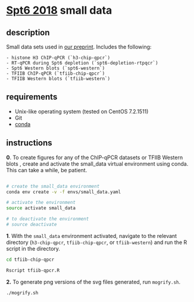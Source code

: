 
# [Spt6 2018](https://doi.org/10.1101/347575) small data

## description

Small data sets used in [our preprint](https://doi.org/10.1101/347575). Includes the following:

    - histone H3 ChIP-qPCR (`h3-chip-qpcr`)
    - RT-qPCR during Spt6 depletion (`spt6-depletion-rtpqcr`)
    - Spt6 Western blots (`spt6-western`)
    - TFIIB ChIP-qPCR (`tfiib-chip-qpcr`)
    - TFIIB Western blots (`tfiib-western`)

## requirements

- Unix-like operating system (tested on CentOS 7.2.1511)
- Git
- [conda](https://conda.io/docs/user-guide/install/index.html)

## instructions
**0**. To create figures for any of the ChIP-qPCR datasets or TFIIB Western blots , create and activate the small_data virtual environment using conda. This can take a while, be patient.

```bash

# create the small_data environment
conda env create -v -f envs/small_data.yaml

# activate the environment
source activate small_data

# to deactivate the environment
# source deactivate
```

**1**. With the `small_data` environment activated, navigate to the relevant directory (`h3-chip-qpcr`, `tfiib-chip-qpcr`, or `tfiib-western`) and run the R script in the directory.

```bash
cd tfiib-chip-qpcr

Rscript tfiib-qpcr.R
```

**2.** To generate png versions of the svg files generated, run `mogrify.sh`.

```bash
./mogrify.sh
```


